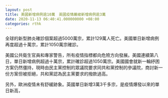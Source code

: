 ```yaml
---
layout: post
title: 美國新增病例逾10萬　英國疫情嚴峻新增病例逾3萬
date: 2020-11-13 06:40:41.000000000 +08:00
categories: rthk
---
```


全球的新型肺炎確診個案超過5000萬宗，累計129萬人死亡。美國單日新增病例再度超過十萬宗，累計1050萬宗確診。

美國公共衛生官員和專家警告，所有疫情指標都向危險方向發展。美國連續第八日，單日新增病例超過十萬宗，累計確診超過1050萬宗。美國國會就新一輪紓困方案仍然僵持，現時由民主黨控制的眾議院要求同共和黨控制的參議院，商討新一份方案但被拒絕，共和黨認為民主黨要求的撥款過高。

另外，歐洲疫情未有舒緩跡象。英國單日新增3萬3千多宗，是疫情爆發以來的單日新高，
